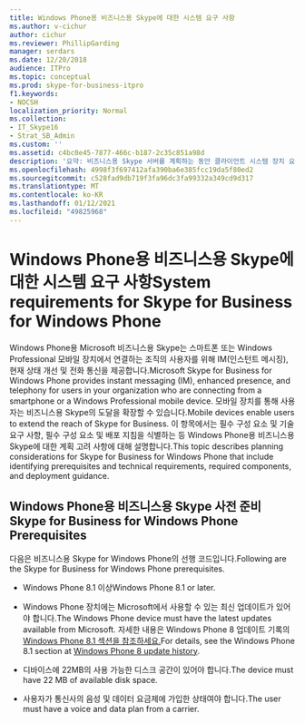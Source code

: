 ```yaml
---
title: Windows Phone용 비즈니스용 Skype에 대한 시스템 요구 사항
ms.author: v-cichur
author: cichur
ms.reviewer: PhillipGarding
manager: serdars
ms.date: 12/20/2018
audience: ITPro
ms.topic: conceptual
ms.prod: skype-for-business-itpro
f1.keywords:
- NOCSH
localization_priority: Normal
ms.collection:
- IT_Skype16
- Strat_SB_Admin
ms.custom: ''
ms.assetid: c4bc0e45-7877-466c-b187-2c35c851a98d
description: '요약: 비즈니스용 Skype 서버를 계획하는 동안 클라이언트 시스템 장치 요구 사항을 검토합니다.'
ms.openlocfilehash: 4998f3f697412afa390ba6e385fcc19da5f80ed2
ms.sourcegitcommit: c528fad9db719f3fa96dc3fa99332a349cd9d317
ms.translationtype: MT
ms.contentlocale: ko-KR
ms.lasthandoff: 01/12/2021
ms.locfileid: "49825968"
---
```

# <a name="system-requirements-for-skype-for-business-for-windows-phone"></a><span data-ttu-id="1d530-103">Windows Phone용 비즈니스용 Skype에 대한 시스템 요구 사항</span><span class="sxs-lookup"><span data-stu-id="1d530-103">System requirements for Skype for Business for Windows Phone</span></span>
 
 
<span data-ttu-id="1d530-104">Windows Phone용 Microsoft 비즈니스용 Skype는 스마트폰 또는 Windows Professional 모바일 장치에서 연결하는 조직의 사용자를 위해 IM(인스턴트 메시징), 현재 상태 개선 및 전화 통신을 제공합니다.</span><span class="sxs-lookup"><span data-stu-id="1d530-104">Microsoft Skype for Business for Windows Phone provides instant messaging (IM), enhanced presence, and telephony for users in your organization who are connecting from a smartphone or a Windows Professional mobile device.</span></span> <span data-ttu-id="1d530-105">모바일 장치를 통해 사용자는 비즈니스용 Skype의 도달을 확장할 수 있습니다.</span><span class="sxs-lookup"><span data-stu-id="1d530-105">Mobile devices enable users to extend the reach of Skype for Business.</span></span> <span data-ttu-id="1d530-106">이 항목에서는 필수 구성 요소 및 기술 요구 사항, 필수 구성 요소 및 배포 지침을 식별하는 등 Windows Phone용 비즈니스용 Skype에 대한 계획 고려 사항에 대해 설명합니다.</span><span class="sxs-lookup"><span data-stu-id="1d530-106">This topic describes planning considerations for Skype for Business for Windows Phone that include identifying prerequisites and technical requirements, required components, and deployment guidance.</span></span>
  
## <a name="skype-for-business-for-windows-phone-prerequisites"></a><span data-ttu-id="1d530-107">Windows Phone용 비즈니스용 Skype 사전 준비</span><span class="sxs-lookup"><span data-stu-id="1d530-107">Skype for Business for Windows Phone Prerequisites</span></span>

<span data-ttu-id="1d530-108">다음은 비즈니스용 Skype for Windows Phone의 선행 코드입니다.</span><span class="sxs-lookup"><span data-stu-id="1d530-108">Following are the Skype for Business for Windows Phone prerequisites.</span></span>
  
- <span data-ttu-id="1d530-109">Windows Phone 8.1 이상</span><span class="sxs-lookup"><span data-stu-id="1d530-109">Windows Phone 8.1 or later.</span></span>
    
- <span data-ttu-id="1d530-110">Windows Phone 장치에는 Microsoft에서 사용할 수 있는 최신 업데이트가 있어야 합니다.</span><span class="sxs-lookup"><span data-stu-id="1d530-110">The Windows Phone device must have the latest updates available from Microsoft.</span></span> <span data-ttu-id="1d530-111">자세한 내용은 Windows Phone 8 업데이트 기록의 [Windows Phone 8.1 섹션을 참조하세요.](https://go.microsoft.com/fwlink/p/?LinkID=281961)</span><span class="sxs-lookup"><span data-stu-id="1d530-111">For details, see the Windows Phone 8.1 section at [Windows Phone 8 update history](https://go.microsoft.com/fwlink/p/?LinkID=281961).</span></span>
    
- <span data-ttu-id="1d530-112">디바이스에 22MB의 사용 가능한 디스크 공간이 있어야 합니다.</span><span class="sxs-lookup"><span data-stu-id="1d530-112">The device must have 22 MB of available disk space.</span></span>
    
- <span data-ttu-id="1d530-113">사용자가 통신사의 음성 및 데이터 요금제에 가입한 상태여야 합니다.</span><span class="sxs-lookup"><span data-stu-id="1d530-113">The user must have a voice and data plan from a carrier.</span></span>
    

